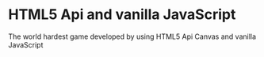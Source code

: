 # HTML5 Api and vanilla JavaScript
The world hardest game developed by using HTML5 Api Canvas and vanilla JavaScript
